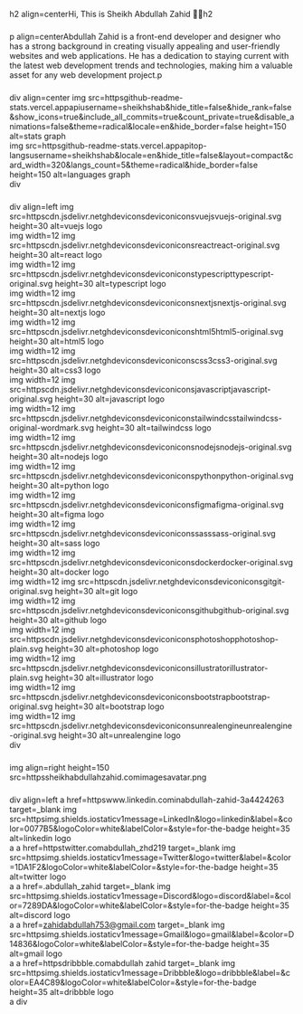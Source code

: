 h2 align=centerHi, This is Sheikh Abdullah Zahid 👨‍💻h2

###

p align=centerAbdullah Zahid is a front-end developer and designer who has a strong background in creating visually appealing and user-friendly websites and web applications. He has a dedication to staying current with the latest web development trends and technologies, making him a valuable asset for any web development project.p

###

div align=center
  img src=httpsgithub-readme-stats.vercel.appapiusername=sheikhshab&hide_title=false&hide_rank=false&show_icons=true&include_all_commits=true&count_private=true&disable_animations=false&theme=radical&locale=en&hide_border=false height=150 alt=stats graph  
  img src=httpsgithub-readme-stats.vercel.appapitop-langsusername=sheikhshab&locale=en&hide_title=false&layout=compact&card_width=320&langs_count=5&theme=radical&hide_border=false height=150 alt=languages graph  
div

###

div align=left
  img src=httpscdn.jsdelivr.netghdeviconsdeviconiconsvuejsvuejs-original.svg height=30 alt=vuejs logo  
  img width=12 
  img src=httpscdn.jsdelivr.netghdeviconsdeviconiconsreactreact-original.svg height=30 alt=react logo  
  img width=12 
  img src=httpscdn.jsdelivr.netghdeviconsdeviconiconstypescripttypescript-original.svg height=30 alt=typescript logo  
  img width=12 
  img src=httpscdn.jsdelivr.netghdeviconsdeviconiconsnextjsnextjs-original.svg height=30 alt=nextjs logo  
  img width=12 
  img src=httpscdn.jsdelivr.netghdeviconsdeviconiconshtml5html5-original.svg height=30 alt=html5 logo  
  img width=12 
  img src=httpscdn.jsdelivr.netghdeviconsdeviconiconscss3css3-original.svg height=30 alt=css3 logo  
  img width=12 
  img src=httpscdn.jsdelivr.netghdeviconsdeviconiconsjavascriptjavascript-original.svg height=30 alt=javascript logo  
  img width=12 
  img src=httpscdn.jsdelivr.netghdeviconsdeviconiconstailwindcsstailwindcss-original-wordmark.svg height=30 alt=tailwindcss logo  
  img width=12 
  img src=httpscdn.jsdelivr.netghdeviconsdeviconiconsnodejsnodejs-original.svg height=30 alt=nodejs logo  
  img width=12 
  img src=httpscdn.jsdelivr.netghdeviconsdeviconiconspythonpython-original.svg height=30 alt=python logo  
  img width=12 
  img src=httpscdn.jsdelivr.netghdeviconsdeviconiconsfigmafigma-original.svg height=30 alt=figma logo  
  img width=12 
  img src=httpscdn.jsdelivr.netghdeviconsdeviconiconssasssass-original.svg height=30 alt=sass logo  
  img width=12 
  img src=httpscdn.jsdelivr.netghdeviconsdeviconiconsdockerdocker-original.svg height=30 alt=docker logo  
  img width=12 
  img src=httpscdn.jsdelivr.netghdeviconsdeviconiconsgitgit-original.svg height=30 alt=git logo  
  img width=12 
  img src=httpscdn.jsdelivr.netghdeviconsdeviconiconsgithubgithub-original.svg height=30 alt=github logo  
  img width=12 
  img src=httpscdn.jsdelivr.netghdeviconsdeviconiconsphotoshopphotoshop-plain.svg height=30 alt=photoshop logo  
  img width=12 
  img src=httpscdn.jsdelivr.netghdeviconsdeviconiconsillustratorillustrator-plain.svg height=30 alt=illustrator logo  
  img width=12 
  img src=httpscdn.jsdelivr.netghdeviconsdeviconiconsbootstrapbootstrap-original.svg height=30 alt=bootstrap logo  
  img width=12 
  img src=httpscdn.jsdelivr.netghdeviconsdeviconiconsunrealengineunrealengine-original.svg height=30 alt=unrealengine logo  
div

###

img align=right height=150 src=httpssheikhabdullahzahid.comimagesavatar.png  

###

div align=left
  a href=httpswww.linkedin.cominabdullah-zahid-3a4424263 target=_blank
    img src=httpsimg.shields.iostaticv1message=LinkedIn&logo=linkedin&label=&color=0077B5&logoColor=white&labelColor=&style=for-the-badge height=35 alt=linkedin logo  
  a
  a href=httpstwitter.comabdullah_zhd219 target=_blank
    img src=httpsimg.shields.iostaticv1message=Twitter&logo=twitter&label=&color=1DA1F2&logoColor=white&labelColor=&style=for-the-badge height=35 alt=twitter logo  
  a
  a href=.abdullah_zahid target=_blank
    img src=httpsimg.shields.iostaticv1message=Discord&logo=discord&label=&color=7289DA&logoColor=white&labelColor=&style=for-the-badge height=35 alt=discord logo  
  a
  a href=zahidabdullah753@gmail.com target=_blank
    img src=httpsimg.shields.iostaticv1message=Gmail&logo=gmail&label=&color=D14836&logoColor=white&labelColor=&style=for-the-badge height=35 alt=gmail logo  
  a
  a href=httpsdribbble.comabdullah zahid target=_blank
    img src=httpsimg.shields.iostaticv1message=Dribbble&logo=dribbble&label=&color=EA4C89&logoColor=white&labelColor=&style=for-the-badge height=35 alt=dribbble logo  
  a
div

